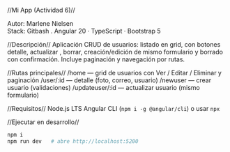  //Mi App  (Actividad 6)//

Autor: Marlene Nielsen  
Stack: Gitbash . Angular 20 · TypeScript · Bootstrap 5

//Descripción//
Aplicación CRUD de usuarios: listado en grid, con botones detalle, actualizar , borrar,  creación/edición de mismo formulario y borrado con confirmación. Incluye paginación y navegación por rutas.

//Rutas principales//
/home — grid de usuarios con Ver / Editar / Eliminar y paginación
/user/:id — detalle (foto, correo, usuario)
/newuser — crear usuario (validaciones)
/updateuser/:id — actualizar usuario (mismo formulario)

//Requisitos//
Node.js LTS 
Angular CLI (`npm i -g @angular/cli`) o usar `npx`

//Ejecutar en desarrollo//
```bash
npm i
npm run dev   # abre http://localhost:5200